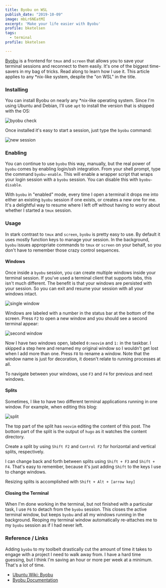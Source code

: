 ```yaml
---
title: Byobu on WSL
publish_date: "2019-10-09"
image: mbLr6NEatMI
excerpt: 'Make your life easier with Byobu'
profile: bketelsen
tags:
  - terminal
profile: bketelsen

---
```


[Byobu](http://byobu.co/) is a frontend for `tmux` and `screen` that allows you to save your terminal sessions and reconnect to them easily. It's one of the biggest time-savers in my bag of tricks. Read along to learn how I use it. This article applies to any \*nix-like system, despite the "on WSL" in the title.

### Installing

You can install Byobu on nearly any \*nix-like operating system. Since I'm using Ubuntu and Debian, I'll use `apt` to install the version that is shipped with the OS:

![byobu check](/static/images/byobucheck.png)

Once installed it's easy to start a session, just type the `byobu` command:

![new session](/static/images/byobuopen.png)

### Enabling

You can continue to use `byobu` this way, manually, but the real power of `byobu` comes by enabling login/ssh integration. From your shell prompt, type the command `byobu-enable`. This will enable a wrapper script that wraps your login session with a `byobu` session. You can disable this with `byobu-disable`.

With `byobu` in "enabled" mode, every time I open a terminal it drops me into either an existing `byobu` session if one exists, or creates a new one for me. It's a delightful way to resume where I left off without having to worry about whether I started a `tmux` session.

### Usage

In stark contrast to `tmux` and `screen`, `byobu` is pretty easy to use. By default it uses mostly function keys to manage your session. In the background, `byobu` issues appropriate commands to `tmux` or `screen` on your behalf, so you don't have to remember those crazy control sequences.

#### Windows

Once inside a `byobu` session, you can create multiple windows inside your terminal session. If you've used a terminal client that supports tabs, this isn't much different. The benefit is that your windows are persisted with your session. So you can exit and resume your session with all your windows intact.

![single window](/static/images/byobunvim.png)

Windows are labeled with a number in the status bar at the bottom of the screen. Press `F2` to open a new window and you should see a second terminal appear:

![second window](/static/images/byobuwin.png)

Now I have two windows open, labeled `0:neovim` and `1:` in the taskbar. I skipped a step here and renamed my original window so I wouldn't get lost when I add more than one. Press `F8` to rename a window. Note that the window name is just for decoration, it doesn't relate to running processes at all.

To navigate between your windows, use `F3` and `F4` for previous and next windows.

#### Splits

Sometimes, I like to have two different terminal applications running in one window. For example, when editing this blog:

![split](/static/images/byobusplit.png)

The top part of the split has `neovim` editing the content of this post. The bottom part of the split is the output of `hugo` as it watches the content directory.

Create a split by using `Shift F2` and `Control F2` for horizontal and vertical splits, respectively.

I can change back and forth between splits using `Shift + F3` and `Shift + F4`. That's easy to remember, because it's just adding `Shift` to the keys I use to change windows.

Resizing splits is accomplished with `Shift + Alt + [arrow key]`

#### Closing the Terminal

When I'm done working in the terminal, but not finished with a particular task, I use `F6` to detach from the `byobu` session. This closes the active terminal window, but keeps `byobu` and all my windows running in the background. Reoping my terminal window automatically re-attaches me to my `byobu` session as if I had never left.

### Reference / Links

Adding `byobu` to my toolbelt drastically cut the amount of time it takes to engage with a project I need to walk away from. I have a hard time guessing, but I think I'm saving an hour or more per week at a minimum. That's a lot of time.

- [Ubuntu Wiki: Byobu](https://help.ubuntu.com/community/Byobu)
- [Byobu Documentation](http://byobu.co/documentation.html)
